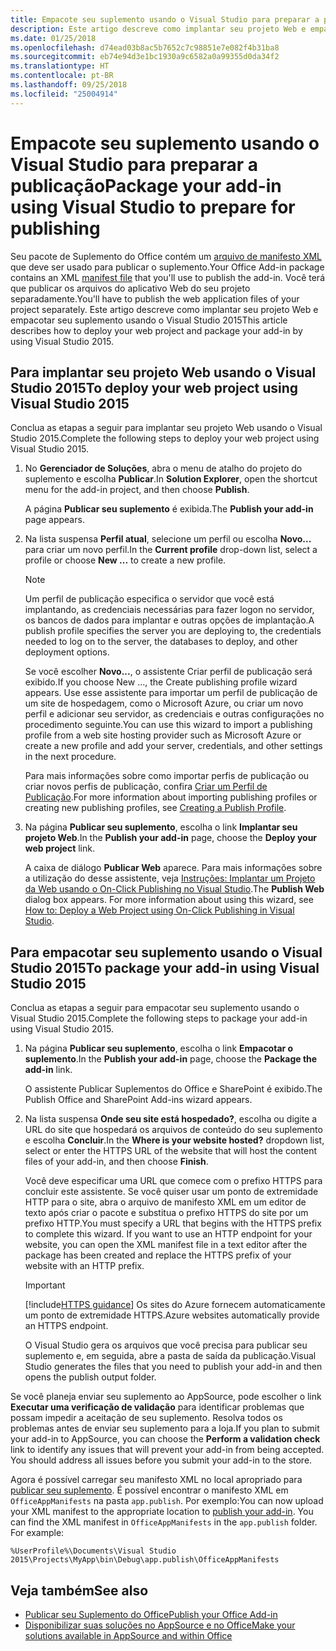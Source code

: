 ```yaml
---
title: Empacote seu suplemento usando o Visual Studio para preparar a publicação | Microsoft Docs
description: Este artigo descreve como implantar seu projeto Web e empacotar seu suplemento usando o Visual Studio 2015.
ms.date: 01/25/2018
ms.openlocfilehash: d74ead03b8ac5b7652c7c98851e7e082f4b31ba8
ms.sourcegitcommit: eb74e94d3e1bc1930a9c6582a0a99355d0da34f2
ms.translationtype: HT
ms.contentlocale: pt-BR
ms.lasthandoff: 09/25/2018
ms.locfileid: "25004914"
---
```

# <a name="package-your-add-in-using-visual-studio-to-prepare-for-publishing"></a><span data-ttu-id="7462c-103">Empacote seu suplemento usando o Visual Studio para preparar a publicação</span><span class="sxs-lookup"><span data-stu-id="7462c-103">Package your add-in using Visual Studio to prepare for publishing</span></span>

<span data-ttu-id="7462c-104">Seu pacote de Suplemento do Office contém um [arquivo de manifesto XML](../develop/add-in-manifests.md) que deve ser usado para publicar o suplemento.</span><span class="sxs-lookup"><span data-stu-id="7462c-104">Your Office Add-in package contains an XML [manifest file](../develop/add-in-manifests.md) that you'll use to publish the add-in.</span></span> <span data-ttu-id="7462c-105">Você terá que publicar os arquivos do aplicativo Web do seu projeto separadamente.</span><span class="sxs-lookup"><span data-stu-id="7462c-105">You'll have to publish the web application files of your project separately.</span></span> <span data-ttu-id="7462c-106">Este artigo descreve como implantar seu projeto Web e empacotar seu suplemento usando o Visual Studio 2015</span><span class="sxs-lookup"><span data-stu-id="7462c-106">This article describes how to deploy your web project and package your add-in by using Visual Studio 2015.</span></span>

## <a name="to-deploy-your-web-project-using-visual-studio-2015"></a><span data-ttu-id="7462c-107">Para implantar seu projeto Web usando o Visual Studio 2015</span><span class="sxs-lookup"><span data-stu-id="7462c-107">To deploy your web project using Visual Studio 2015</span></span>

<span data-ttu-id="7462c-108">Conclua as etapas a seguir para implantar seu projeto Web usando o Visual Studio 2015.</span><span class="sxs-lookup"><span data-stu-id="7462c-108">Complete the following steps to deploy your web project using Visual Studio 2015.</span></span>

1. <span data-ttu-id="7462c-109">No **Gerenciador de Soluções**, abra o menu de atalho do projeto do suplemento e escolha **Publicar**.</span><span class="sxs-lookup"><span data-stu-id="7462c-109">In  **Solution Explorer**, open the shortcut menu for the add-in project, and then choose  **Publish**.</span></span>
    
    <span data-ttu-id="7462c-110">A página **Publicar seu suplemento** é exibida.</span><span class="sxs-lookup"><span data-stu-id="7462c-110">The  **Publish your add-in** page appears.</span></span>
    
2. <span data-ttu-id="7462c-111">Na lista suspensa **Perfil atual**, selecione um perfil ou escolha **Novo...** para criar um novo perfil.</span><span class="sxs-lookup"><span data-stu-id="7462c-111">In the  **Current profile** drop-down list, select a profile or choose **New ...** to create a new profile.</span></span>
    
    > [!NOTE]
    > <span data-ttu-id="7462c-112">Um perfil de publicação especifica o servidor que você está implantando, as credenciais necessárias para fazer logon no servidor, os bancos de dados para implantar e outras opções de implantação.</span><span class="sxs-lookup"><span data-stu-id="7462c-112">A publish profile specifies the server you are deploying to, the credentials needed to log on to the server, the databases to deploy, and other deployment options.</span></span>

    <span data-ttu-id="7462c-113">Se você escolher **Novo...**, o assistente Criar perfil de publicação será exibido.</span><span class="sxs-lookup"><span data-stu-id="7462c-113">If you choose  New ..., the  Create publishing profile wizard appears.</span></span> <span data-ttu-id="7462c-114">Use esse assistente para importar um perfil de publicação de um site de hospedagem, como o Microsoft Azure, ou criar um novo perfil e adicionar seu servidor, as credenciais e outras configurações no procedimento seguinte.</span><span class="sxs-lookup"><span data-stu-id="7462c-114">You can use this wizard to import a publishing profile from a web site hosting provider such as Microsoft Azure or create a new profile and add your server, credentials, and other settings in the next procedure.</span></span>
    
    <span data-ttu-id="7462c-115">Para mais informações sobre como importar perfis de publicação ou criar novos perfis de publicação, confira [Criar um Perfil de Publicação](https://msdn.microsoft.com/library/dd465337.aspx#creating_a_profile).</span><span class="sxs-lookup"><span data-stu-id="7462c-115">For more information about importing publishing profiles or creating new publishing profiles, see [Creating a Publish Profile](https://msdn.microsoft.com/library/dd465337.aspx#creating_a_profile).</span></span>
    
3. <span data-ttu-id="7462c-116">Na página **Publicar seu suplemento**, escolha o link **Implantar seu projeto Web**.</span><span class="sxs-lookup"><span data-stu-id="7462c-116">In the  **Publish your add-in** page, choose the **Deploy your web project** link.</span></span>
    
    <span data-ttu-id="7462c-p103">A caixa de diálogo  **Publicar Web** aparece. Para mais informações sobre a utilização do desse assistente, veja [Instruções: Implantar um Projeto da Web usando o On-Click Publishing no Visual Studio](https://msdn.microsoft.com/library/dd465337.aspx).</span><span class="sxs-lookup"><span data-stu-id="7462c-p103">The  **Publish Web** dialog box appears. For more information about using this wizard, see [How to: Deploy a Web Project using On-Click Publishing in Visual Studio](https://msdn.microsoft.com/library/dd465337.aspx).</span></span>
    

## <a name="to-package-your-add-in-using-visual-studio-2015"></a><span data-ttu-id="7462c-119">Para empacotar seu suplemento usando o Visual Studio 2015</span><span class="sxs-lookup"><span data-stu-id="7462c-119">To package your add-in using Visual Studio 2015</span></span>

<span data-ttu-id="7462c-120">Conclua as etapas a seguir para empacotar seu suplemento usando o Visual Studio 2015.</span><span class="sxs-lookup"><span data-stu-id="7462c-120">Complete the following steps to package your add-in using Visual Studio 2015.</span></span>

1. <span data-ttu-id="7462c-121">Na página **Publicar seu suplemento**, escolha o link **Empacotar o suplemento**.</span><span class="sxs-lookup"><span data-stu-id="7462c-121">In the **Publish your add-in** page, choose the **Package the add-in** link.</span></span>
    
    <span data-ttu-id="7462c-122">O assistente Publicar Suplementos do Office e SharePoint é exibido.</span><span class="sxs-lookup"><span data-stu-id="7462c-122">The Publish Office and SharePoint Add-ins wizard appears.</span></span>
    
2. <span data-ttu-id="7462c-123">Na lista suspensa **Onde seu site está hospedado?**, escolha ou digite a URL do site que hospedará os arquivos de conteúdo do seu suplemento e escolha **Concluir**.</span><span class="sxs-lookup"><span data-stu-id="7462c-123">In the **Where is your website hosted?** dropdown list, select or enter the HTTPS URL of the website that will host the content files of your add-in, and then choose **Finish**.</span></span> 
    
    <span data-ttu-id="7462c-p104">Você deve especificar uma URL que comece com o prefixo HTTPS para concluir este assistente. Se você quiser usar um ponto de extremidade HTTP para o site, abra o arquivo de manifesto XML em um editor de texto após criar o pacote e substitua o prefixo HTTPS do site por um prefixo HTTP.</span><span class="sxs-lookup"><span data-stu-id="7462c-p104">You must specify a URL that begins with the HTTPS prefix to complete this wizard. If you want to use an HTTP endpoint for your website, you can open the XML manifest file in a text editor after the package has been created and replace the HTTPS prefix of your website with an HTTP prefix.</span></span> 

    > [!IMPORTANT]
    > [!include[HTTPS guidance](../includes/https-guidance.md)]<span data-ttu-id="7462c-126"> Os sites do Azure fornecem automaticamente um ponto de extremidade HTTPS.</span><span class="sxs-lookup"><span data-stu-id="7462c-126">Azure websites automatically provide an HTTPS endpoint.</span></span>

    <span data-ttu-id="7462c-127">O Visual Studio gera os arquivos que você precisa para publicar seu suplemento e, em seguida, abre a pasta de saída da publicação.</span><span class="sxs-lookup"><span data-stu-id="7462c-127">Visual Studio generates the files that you need to publish your add-in and then opens the publish output folder.</span></span> 
    
<span data-ttu-id="7462c-p105">Se você planeja enviar seu suplemento ao AppSource, pode escolher o link **Executar uma verificação de validação** para identificar problemas que possam impedir a aceitação de seu suplemento. Resolva todos os problemas antes de enviar seu suplemento para a loja.</span><span class="sxs-lookup"><span data-stu-id="7462c-p105">If you plan to submit your add-in to AppSource, you can choose the **Perform a validation check** link to identify any issues that will prevent your add-in from being accepted. You should address all issues before you submit your add-in to the store.</span></span>

<span data-ttu-id="7462c-p106">Agora é possível carregar seu manifesto XML no local apropriado para [publicar seu suplemento](../publish/publish.md). É possível encontrar o manifesto XML em `OfficeAppManifests` na pasta `app.publish`. Por exemplo:</span><span class="sxs-lookup"><span data-stu-id="7462c-p106">You can now upload your XML manifest to the appropriate location to [publish your add-in](../publish/publish.md). You can find the XML manifest in `OfficeAppManifests` in the `app.publish` folder. For example:</span></span>

 `%UserProfile%\Documents\Visual Studio 2015\Projects\MyApp\bin\Debug\app.publish\OfficeAppManifests`


## <a name="see-also"></a><span data-ttu-id="7462c-133">Veja também</span><span class="sxs-lookup"><span data-stu-id="7462c-133">See also</span></span>

- [<span data-ttu-id="7462c-134">Publicar seu Suplemento do Office</span><span class="sxs-lookup"><span data-stu-id="7462c-134">Publish your Office Add-in</span></span>](../publish/publish.md)
- [<span data-ttu-id="7462c-135">Disponibilizar suas soluções no AppSource e no Office</span><span class="sxs-lookup"><span data-stu-id="7462c-135">Make your solutions available in AppSource and within Office</span></span>](https://docs.microsoft.com/office/dev/store/submit-to-the-office-store)
    
